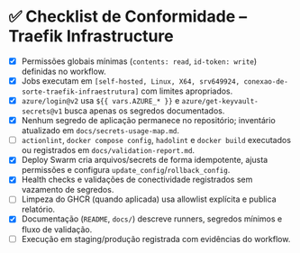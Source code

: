 # ✅ Checklist de Conformidade – Traefik Infrastructure

- [x] Permissões globais mínimas (`contents: read`, `id-token: write`) definidas no workflow.
- [x] Jobs executam em `[self-hosted, Linux, X64, srv649924, conexao-de-sorte-traefik-infraestrutura]` com limites apropriados.
- [x] `azure/login@v2` usa `${{ vars.AZURE_* }}` e `azure/get-keyvault-secrets@v1` busca apenas os segredos documentados.
- [x] Nenhum segredo de aplicação permanece no repositório; inventário atualizado em `docs/secrets-usage-map.md`.
- [ ] `actionlint`, `docker compose config`, `hadolint` e `docker build` executados ou registrados em `docs/validation-report.md`.
- [x] Deploy Swarm cria arquivos/secrets de forma idempotente, ajusta permissões e configura `update_config`/`rollback_config`.
- [x] Health checks e validações de conectividade registrados sem vazamento de segredos.
- [ ] Limpeza do GHCR (quando aplicada) usa allowlist explícita e publica relatório.
- [x] Documentação (`README`, `docs/`) descreve runners, segredos mínimos e fluxo de validação.
- [ ] Execução em staging/produção registrada com evidências do workflow.
